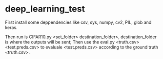 # deep_learning_test
First install some deppendencies like csv, sys, numpy, cv2, PIL, glob and keras.

Then run is CIFAR10.py <set_folder> destination_folder>, destination_folder is where the outputs will be sent;
Then use the eval.py <truth.csv> <test.preds.csv> to evaluale <test.preds.csv> according to the ground truth <truth.csv>.
